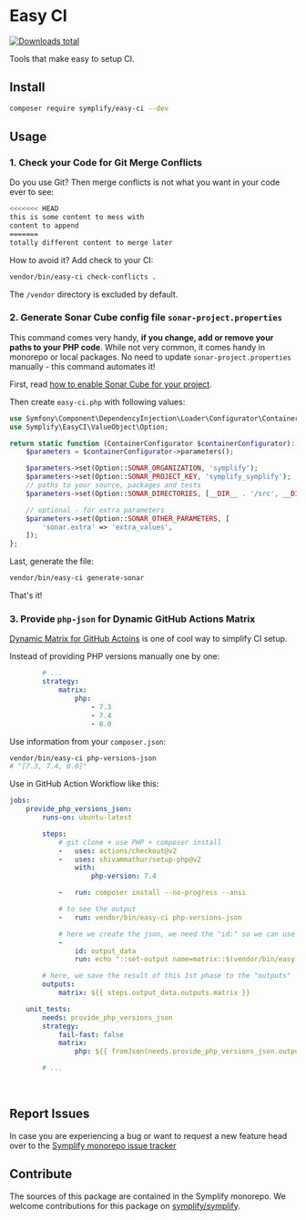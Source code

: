 # Easy CI

[![Downloads total](https://img.shields.io/packagist/dt/symplify/easy-ci.svg?style=flat-square)](https://packagist.org/packages/symplify/easy-ci/stats)

Tools that make easy to setup CI.

## Install

```bash
composer require symplify/easy-ci --dev
```

## Usage

### 1. Check your Code for Git Merge Conflicts

Do you use Git? Then merge conflicts is not what you want in your code ever to see:

```bash
<<<<<<< HEAD
this is some content to mess with
content to append
=======
totally different content to merge later
````

How to avoid it? Add check to your CI:

```bash
vendor/bin/easy-ci check-conflicts .
```

The `/vendor` directory is excluded by default.

### 2. Generate Sonar Cube config file `sonar-project.properties`

This command comes very handy, **if you change, add or remove your paths to your PHP code**. While not very common, it comes handy in monorepo or local packages. No need to update `sonar-project.properties` manually - this command automates it!

First, read [how to enable Sonar Cube for your project](https://tomasvotruba.com/blog/2020/02/24/how-many-days-of-technical-debt-has-your-php-project/).

Then create `easy-ci.php` with following values:

```php
use Symfony\Component\DependencyInjection\Loader\Configurator\ContainerConfigurator;
use Symplify\EasyCI\ValueObject\Option;

return static function (ContainerConfigurator $containerConfigurator): void {
    $parameters = $containerConfigurator->parameters();

    $parameters->set(Option::SONAR_ORGANIZATION, 'symplify');
    $parameters->set(Option::SONAR_PROJECT_KEY, 'symplify_symplify');
    // paths to your source, packages and tests
    $parameters->set(Option::SONAR_DIRECTORIES, [__DIR__ . '/src', __DIR__ . '/packages']);

    // optional - for extra parameters
    $parameters->set(Option::SONAR_OTHER_PARAMETERS, [
        'sonar.extra' => 'extra_values',
    ]);
};
```

Last, generate the file:

```bash
vendor/bin/easy-ci generate-sonar
```

That's it!

### 3. Provide `php-json` for Dynamic GitHub Actions Matrix

[Dynamic Matrix for GitHub Actoins](https://tomasvotruba.com/blog/2020/11/16/how-to-make-dynamic-matrix-in-github-actions/) is one of cool way to simplify CI setup.

Instead of providing PHP versions manually one by one:

```yaml
        # ...
        strategy:
            matrix:
                php:
                    - 7.3
                    - 7.4
                    - 8.0
```

Use information from your `composer.json`:

```bash
vendor/bin/easy-ci php-versions-json
# "[7.3, 7.4, 8.0]"
```

Use in GitHub Action Workflow like this:

```yaml
jobs:
    provide_php_versions_json:
        runs-on: ubuntu-latest

        steps:
            # git clone + use PHP + composer install
            -   uses: actions/checkout@v2
            -   uses: shivammathur/setup-php@v2
                with:
                    php-version: 7.4

            -   run: composer install --no-progress --ansi

            # to see the output
            -   run: vendor/bin/easy-ci php-versions-json

            # here we create the json, we need the "id:" so we can use it in "outputs" bellow
            -
                id: output_data
                run: echo "::set-output name=matrix::$(vendor/bin/easy-ci php-versions-json)"

        # here, we save the result of this 1st phase to the "outputs"
        outputs:
            matrix: ${{ steps.output_data.outputs.matrix }}

    unit_tests:
        needs: provide_php_versions_json
        strategy:
            fail-fast: false
            matrix:
                php: ${{ fromJson(needs.provide_php_versions_json.outputs.matrix) }}

        # ...
```

<br>

## Report Issues

In case you are experiencing a bug or want to request a new feature head over to the [Symplify monorepo issue tracker](https://github.com/symplify/symplify/issues)

## Contribute

The sources of this package are contained in the Symplify monorepo. We welcome contributions for this package on [symplify/symplify](https://github.com/symplify/symplify).
